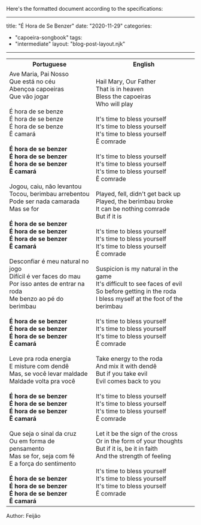 Here's the formatted document according to the specifications:

---
title: "É Hora de Se Benzer"
date: "2020-11-29"
categories: 
  - "capoeira-songbook"
tags: 
  - "intermediate"
layout: "blog-post-layout.njk"
---

<table class="capoeira-table">
    <tr class="header-row">
        <th>Portuguese</th>
        <th>English</th>
    </tr>
    <tr>
        <td>Ave Maria, Pai Nosso<br>
        Que está no céu<br>
        Abençoa capoeiras<br>
        Que vão jogar<br>
        <br>
        É hora de se benze<br>
        É hora de se benze<br>
        É hora de se benze<br>
        Ê camará<br>
        <br>
        <strong>É hora de se benzer<br>
        É hora de se benzer<br>
        É hora de se benzer<br>
        Ê camará</strong><br>
        <br>
        Jogou, caiu, não levantou<br>
        Tocou, berimbau arrebentou<br>
        Pode ser nada camarada<br>
        Mas se for<br>
        <br>
        <strong>É hora de se benzer<br>
        É hora de se benzer<br>
        É hora de se benzer<br>
        Ê camará</strong><br>
        <br>
        Desconfiar é meu natural no jogo<br>
        Difícil é ver faces do mau<br>
        Por isso antes de entrar na roda<br>
        Me benzo ao pé do berimbau<br>
        <br>
        <strong>É hora de se benzer<br>
        É hora de se benzer<br>
        É hora de se benzer<br>
        Ê camará</strong><br>
        <br>
        Leve pra roda energia<br>
        E misture com dendê<br>
        Mas, se você levar maldade<br>
        Maldade volta pra você<br>
        <br>
        <strong>É hora de se benzer<br>
        É hora de se benzer<br>
        É hora de se benzer<br>
        Ê camará</strong><br>
        <br>
        Que seja o sinal da cruz<br>
        Ou em forma de pensamento<br>
        Mas se for, seja com fé<br>
        E a força do sentimento<br>
        <br>
        <strong>É hora de se benzer<br>
        É hora de se benzer<br>
        É hora de se benzer<br>
        Ê camará</strong></td>
        <td>Hail Mary, Our Father<br>
        That is in heaven<br>
        Bless the capoeiras<br>
        Who will play<br>
        <br>
        It's time to bless yourself<br>
        It's time to bless yourself<br>
        It's time to bless yourself<br>
        Ê comrade<br>
        <br>
        It's time to bless yourself<br>
        It's time to bless yourself<br>
        It's time to bless yourself<br>
        Ê comrade<br>
        <br>
        Played, fell, didn't get back up<br>
        Played, the berimbau broke<br>
        It can be nothing comrade<br>
        But if it is<br>
        <br>
        It's time to bless yourself<br>
        It's time to bless yourself<br>
        It's time to bless yourself<br>
        Ê comrade<br>
        <br>
        Suspicion is my natural in the game<br>
        It's difficult to see faces of evil<br>
        So before getting in the roda<br>
        I bless myself at the foot of the berimbau<br>
        <br>
        It's time to bless yourself<br>
        It's time to bless yourself<br>
        It's time to bless yourself<br>
        Ê comrade<br>
        <br>
        Take energy to the roda<br>
        And mix it with dendê<br>
        But if you take evil<br>
        Evil comes back to you<br>
        <br>
        It's time to bless yourself<br>
        It's time to bless yourself<br>
        It's time to bless yourself<br>
        Ê comrade<br>
        <br>
        Let it be the sign of the cross<br>
        Or in the form of your thoughts<br>
        But if it is, be it in faith<br>
        And the strength of feeling<br>
        <br>
        It's time to bless yourself<br>
        It's time to bless yourself<br>
        It's time to bless yourself<br>
        Ê comrade</td>
    </tr>
</table>

<figcaption>
Author: Feijão
</figcaption>